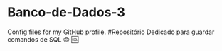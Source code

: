 # Banco-de-Dados-3
Config files for my GitHub profile.
#Repositório Dedicado para guardar comandos de SQL
 :blush:
 :cool:
